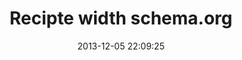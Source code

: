---
layout: post
title:  "Recipte width schema.org"
date:   2013-12-05 22:09:25
categories: default
---